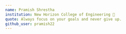 ```yaml
---
name: Pramish Shrestha
institution: New Horizon College of Engineering 🚩
quote: Always focus on your goals and never give up.
github_user: pramish22
---
```

